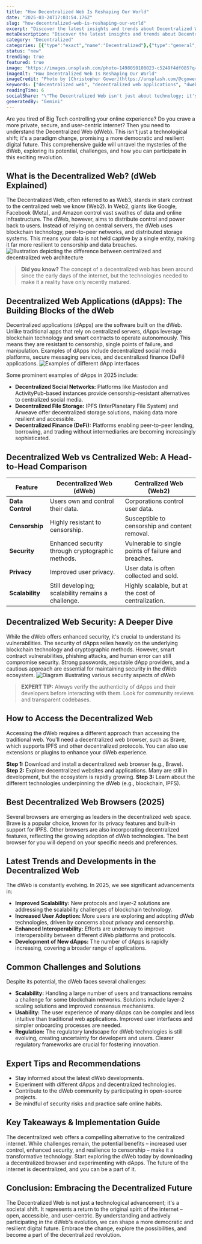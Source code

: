 ```yaml
---
title: "How Decentralized Web Is Reshaping Our World"
date: "2025-03-24T17:03:54.176Z"
slug: "how-decentralized-web-is-reshaping-our-world"
excerpt: "Discover the latest insights and trends about Decentralized Web. This comprehensive guide covers everything you need to know about Decentralized Web in 2025."
metaDescription: "Discover the latest insights and trends about Decentralized Web. This comprehensive guide covers everything you need to know about Decentralized Web in 202..."
category: "Decentralized"
categories: [{"type":"exact","name":"Decentralized"},{"type":"general","name":"Internet Technology"},{"type":"medium","name":"Web Development"},{"type":"specific","name":"Data Privacy"},{"type":"niche","name":"Blockchain Security"}]
status: "new"
trending: true
featured: true
image: "https://images.unsplash.com/photo-1498050108023-c5249f4df085?q=85&w=1200&fit=max&fm=webp&auto=compress"
imageAlt: "How Decentralized Web Is Reshaping Our World"
imageCredit: "Photo by [Christopher Gower](https://unsplash.com/@cgower) on Unsplash"
keywords: ["decentralized web", "decentralized web applications", "dweb explained", "what is decentralized web", "build decentralized web app", "decentralized web vs centralized web", "decentralized web security", "best decentralized web browsers", "how to access decentralized web", "decentralized web future"]
readingTime: 6
socialShare: "\"The Decentralized Web isn't just about technology; it's about reclaiming control over our digital lives.  The future of the internet is in our hands.\""
generatedBy: "Gemini"
---
```




Are you tired of Big Tech controlling your online experience?  Do you crave a more private, secure, and user-centric internet? Then you need to understand the Decentralized Web (dWeb).  This isn't just a technological shift; it's a paradigm change, promising a more democratic and resilient digital future. This comprehensive guide will unravel the mysteries of the dWeb, exploring its potential, challenges, and how you can participate in this exciting revolution.

## What is the Decentralized Web? (dWeb Explained)

The Decentralized Web, often referred to as Web3, stands in stark contrast to the centralized web we know (Web2).  In Web2, giants like Google, Facebook (Meta), and Amazon control vast swathes of data and online infrastructure.  The dWeb, however, aims to distribute control and power back to users.  Instead of relying on central servers, the dWeb uses blockchain technology, peer-to-peer networks, and distributed storage systems. This means your data is not held captive by a single entity, making it far more resilient to censorship and data breaches. ![Illustration depicting the difference between centralized and decentralized web architecture](https://images.unsplash.com/photo-1640032152000-f273e2ca6922?q=85&w=1200&fit=max&fm=webp&auto=compress)

> **Did you know?** The concept of a decentralized web has been around since the early days of the internet, but the technologies needed to make it a reality have only recently matured.

## Decentralized Web Applications (dApps): The Building Blocks of the dWeb

Decentralized applications (dApps) are the software built on the dWeb.  Unlike traditional apps that rely on centralized servers, dApps leverage blockchain technology and smart contracts to operate autonomously.  This means they are resistant to censorship, single points of failure, and manipulation.  Examples of dApps include decentralized social media platforms, secure messaging services, and decentralized finance (DeFi) applications. ![Examples of different dApp interfaces](https://images.unsplash.com/photo-1460925895917-afdab827c52f?q=85&w=1200&fit=max&fm=webp&auto=compress)

Some prominent examples of dApps in 2025 include:

* **Decentralized Social Networks:** Platforms like Mastodon and ActivityPub-based instances provide censorship-resistant alternatives to centralized social media.
* **Decentralized File Storage:** IPFS (InterPlanetary File System) and Arweave offer decentralized storage solutions, making data more resilient and accessible.
* **Decentralized Finance (DeFi):**  Platforms enabling peer-to-peer lending, borrowing, and trading without intermediaries are becoming increasingly sophisticated.

## Decentralized Web vs Centralized Web: A Head-to-Head Comparison

| Feature          | Decentralized Web (dWeb)                               | Centralized Web (Web2)                               |
|-----------------|-------------------------------------------------------|------------------------------------------------------|
| **Data Control** | Users own and control their data.                       | Corporations control user data.                         |
| **Censorship**   | Highly resistant to censorship.                         | Susceptible to censorship and content removal.        |
| **Security**     | Enhanced security through cryptographic methods.       | Vulnerable to single points of failure and breaches. |
| **Privacy**       | Improved user privacy.                                | User data is often collected and sold.                 |
| **Scalability**   | Still developing; scalability remains a challenge.    | Highly scalable, but at the cost of centralization.   |

## Decentralized Web Security: A Deeper Dive

While the dWeb offers enhanced security, it's crucial to understand its vulnerabilities.  The security of dApps relies heavily on the underlying blockchain technology and cryptographic methods.  However, smart contract vulnerabilities, phishing attacks, and human error can still compromise security.  Strong passwords, reputable dApp providers, and a cautious approach are essential for maintaining security in the dWeb ecosystem.  ![Diagram illustrating various security aspects of dWeb](https://images.unsplash.com/photo-1519389950473-47ba0277781c?q=85&w=1200&fit=max&fm=webp&auto=compress)

> **EXPERT TIP:**  Always verify the authenticity of dApps and their developers before interacting with them. Look for community reviews and transparent codebases.

## How to Access the Decentralized Web

Accessing the dWeb requires a different approach than accessing the traditional web.  You'll need a decentralized web browser, such as Brave,  which supports IPFS and other decentralized protocols.  You can also use extensions or plugins to enhance your dWeb experience.

**Step 1:** Download and install a decentralized web browser (e.g., Brave).
**Step 2:** Explore decentralized websites and applications.  Many are still in development, but the ecosystem is rapidly growing.
**Step 3:** Learn about the different technologies underpinning the dWeb (e.g., blockchain, IPFS).

## Best Decentralized Web Browsers (2025)

Several browsers are emerging as leaders in the decentralized web space.  Brave is a popular choice, known for its privacy features and built-in support for IPFS.  Other browsers are also incorporating decentralized features, reflecting the growing adoption of dWeb technologies.  The best browser for you will depend on your specific needs and preferences.

## Latest Trends and Developments in the Decentralized Web

The dWeb is constantly evolving.  In 2025, we see significant advancements in:

* **Improved Scalability:**  New protocols and layer-2 solutions are addressing the scalability challenges of blockchain technology.
* **Increased User Adoption:**  More users are exploring and adopting dWeb technologies, driven by concerns about privacy and censorship.
* **Enhanced Interoperability:**  Efforts are underway to improve interoperability between different dWeb platforms and protocols.
* **Development of New dApps:**  The number of dApps is rapidly increasing, covering a broader range of applications.

## Common Challenges and Solutions

Despite its potential, the dWeb faces several challenges:

* **Scalability:** Handling a large number of users and transactions remains a challenge for some blockchain networks.  Solutions include layer-2 scaling solutions and improved consensus mechanisms.
* **Usability:**  The user experience of many dApps can be complex and less intuitive than traditional web applications.  Improved user interfaces and simpler onboarding processes are needed.
* **Regulation:**  The regulatory landscape for dWeb technologies is still evolving, creating uncertainty for developers and users.  Clearer regulatory frameworks are crucial for fostering innovation.

## Expert Tips and Recommendations

* Stay informed about the latest dWeb developments.
* Experiment with different dApps and decentralized technologies.
* Contribute to the dWeb community by participating in open-source projects.
* Be mindful of security risks and practice safe online habits.

## Key Takeaways & Implementation Guide

The decentralized web offers a compelling alternative to the centralized internet.  While challenges remain, the potential benefits – increased user control, enhanced security, and resilience to censorship – make it a transformative technology.  Start exploring the dWeb today by downloading a decentralized browser and experimenting with dApps.  The future of the internet is decentralized, and you can be a part of it.

## Conclusion: Embracing the Decentralized Future

The Decentralized Web is not just a technological advancement; it's a societal shift. It represents a return to the original spirit of the internet – open, accessible, and user-centric.  By understanding and actively participating in the dWeb's evolution, we can shape a more democratic and resilient digital future.  Embrace the change, explore the possibilities, and become a part of the decentralized revolution.

